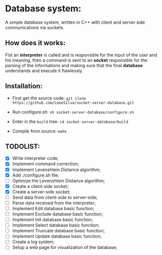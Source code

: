 # Database system:
A simple database system, written in C++ with client and server side communications via sockets.

## How does it works:
Fist an **interpreter** is called and is responsible for the input of the user
	and his meaning, then a command is sent to an **socket** responsible for
	the parsing of the informations and making sure that the final **database**
	understands and execute it flawlessly.

## Installation:
* First get the source code:
`git clone https://github.com/LeeoSilva/socket-server-database.git`

* Run configure.sh:
`sh socket-server-database/configure.sh`

* Enter in the `build` tree:
`cd socket-server-database/build`

* Compile from source:
`make`

## TODOLIST:
- [x] Write interpreter code;
- [x] Implement command correction;
- [x] Implement Levenshtein Distance algorithm;
- [x] Add ./configure.sh file;
- [ ] Optimize the Levenshtein Distance algorithm;
- [x] Create a client-side socket;
- [x] Create a server-side socket;
- [ ] Send data from client-side to server-side;
- [ ] Parse data received from the interpreter;
- [ ] Implement Edit database basic function;
- [ ] Implement Exclude database basic function;
- [ ] Implement Init database basic function;
- [ ] Implement Select database basic function;
- [ ] Implement Truncate database basic function;
- [ ] Implement Update database basic function;
- [ ] Create a log system;
- [ ] Setup a web page for visualization of the database;
